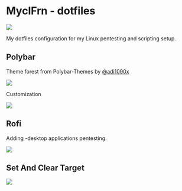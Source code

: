 # MyclFrn - dotfiles

![][logo-url]

My dotfiles configuration for my Linux pentesting and scripting setup.

## Polybar

Theme forest from Polybar-Themes by [@adi1090x](https://github.com/adi1090x/polybar-themes)

![][forest-base]

Customization

![][my-forest]

## Rofi

Adding -desktop applications pentesting.

![][rofi]

## Set And Clear Target

![][target-url]





[logo-url]: https://github.com/MyclFrn/MyclFrn/blob/main/files/Logo.png
[target-url]: https://github.com/MyclFrn/dotfiles/blob/main/images/setcleartarget.gif

[forest-base]: https://raw.githubusercontent.com/adi1090x/files/master/polybar-themes/previews/forest/main.gif

[my-forest]: https://github.com/MyclFrn/dotfiles/blob/main/images/myforest.jpg

[rofi]: https://github.com/MyclFrn/dotfiles/blob/main/images/rofi.png